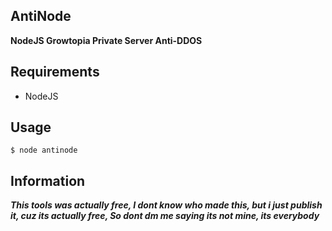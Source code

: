 ## AntiNode
<b>NodeJS Growtopia Private Server Anti-DDOS</b>

## Requirements
- NodeJS

## Usage
`
$ node antinode
`

## Information
***This tools was actually free, I dont know who made this, but i just publish it, cuz its actually free, So dont dm me saying its not mine, its everybody***
